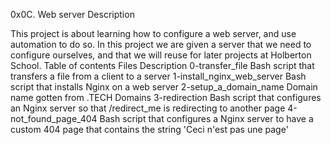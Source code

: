 0x0C. Web server
Description

This project is about learning how to configure a web server, and use automation to do so. In this project we are given a server that we need to configure ourselves, and that we will reuse for later projects at Holberton School.
Table of contents
Files 	Description
0-transfer_file 	Bash script that transfers a file from a client to a server
1-install_nginx_web_server 	Bash script that installs Nginx on a web server
2-setup_a_domain_name 	Domain name gotten from .TECH Domains
3-redirection 	Bash script that configures an Nginx server so that /redirect_me is redirecting to another page
4-not_found_page_404 	Bash script that configures a Nginx server to have a custom 404 page that contains the string 'Ceci n'est pas une page'
